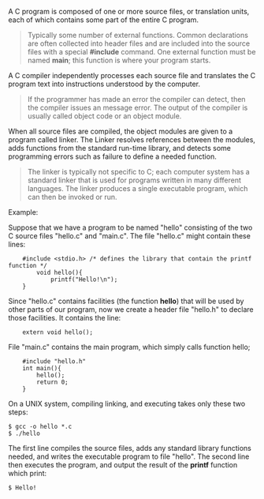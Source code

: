 A C program is composed of one or more source files, or translation units, each of which contains some part of the entire C program.
> Typically some number of external functions.
Common declarations are often collected into header files and are included into the source files with a special **#include** command. One external function must be named **main**; this function is where your program starts.

A C compiler independently processes each source file and translates the C program text into instructions understood by the computer.
> If the programmer has made an error the compiler can detect, then the compiler issues an message error.
> The output of the compiler is usually called object code or an object module.

When all source files are compiled, the object modules are given to a program called linker. The Linker resolves references between the modules, adds functions from the standard run-time library, and detects some programming errors such as failure to define a needed function.
> The linker is typically not specific to C; each computer system has a standard linker that is used for programs written in many different languages.
> The linker produces a single executable program, which can then be invoked or run.

Example:

Suppose that we have a program to be named "hello" consisting of the two C source files "hello.c" and "main.c". The file "hello.c" might contain these lines:

```
    #include <stdio.h> /* defines the library that contain the printf function */
        void hello(){
            printf("Hello!\n");
    }
```
Since "hello.c" contains facilities (the function **hello**) that will be used by other parts of our program, now we create a header file "hello.h" to declare those facilities. 
It contains the line:
```
    extern void hello();
```
File "main.c" contains the main program, which simply calls function hello;

```
    #include "hello.h"
    int main(){
        hello();
        return 0;
    }
```
On a UNIX system, compiling linking, and executing takes only these two steps:

```
$ gcc -o hello *.c
$ ./hello
```
The first line compiles the source files, adds any standard library functions needed, and writes the executable program to file "hello". The second line then executes the program, and output the result of the **printf** function which print:
```
$ Hello!
```